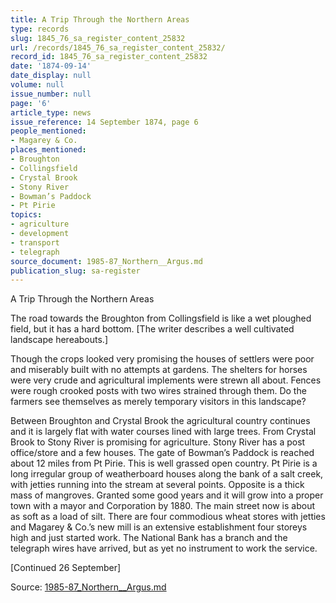```yaml
---
title: A Trip Through the Northern Areas
type: records
slug: 1845_76_sa_register_content_25832
url: /records/1845_76_sa_register_content_25832/
record_id: 1845_76_sa_register_content_25832
date: '1874-09-14'
date_display: null
volume: null
issue_number: null
page: '6'
article_type: news
issue_reference: 14 September 1874, page 6
people_mentioned:
- Magarey & Co.
places_mentioned:
- Broughton
- Collingsfield
- Crystal Brook
- Stony River
- Bowman’s Paddock
- Pt Pirie
topics:
- agriculture
- development
- transport
- telegraph
source_document: 1985-87_Northern__Argus.md
publication_slug: sa-register
---
```


A Trip Through the Northern Areas

The road towards the Broughton from Collingsfield is like a wet ploughed field, but it has a hard bottom.  [The writer describes a well cultivated landscape hereabouts.]

Though the crops looked very promising the houses of settlers were poor and miserably built with no attempts at gardens.  The shelters for horses were very crude and agricultural implements were strewn all about.  Fences were rough crooked posts with two wires strained through them.  Do the farmers see themselves as merely temporary visitors in this landscape?

Between Broughton and Crystal Brook the agricultural country continues and it is largely flat with water courses lined with large trees.  From Crystal Brook to Stony River is promising for agriculture.  Stony River has a post office/store and a few houses.  The gate of Bowman’s Paddock is reached about 12 miles from Pt Pirie.  This is well grassed open country.  Pt Pirie is a long irregular group of weatherboard houses along the bank of a salt creek, with jetties running into the stream at several points.  Opposite is a thick mass of mangroves.   Granted some good years and it will grow into a proper town with a mayor and Corporation by 1880.  The main street now is about as soft as a load of silt.  There are four commodious wheat stores with jetties and Magarey & Co.’s new mill is an extensive establishment four storeys high and just started work.  The National Bank has a branch and the telegraph wires have arrived, but as yet no instrument to work the service.

[Continued 26 September]

Source: [1985-87_Northern__Argus.md](/downloads/markdown/1985-87_Northern__Argus.md)
